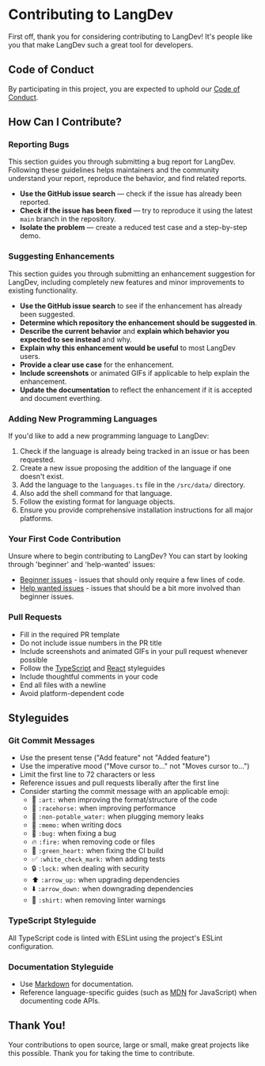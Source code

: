 # Contributing to LangDev

First off, thank you for considering contributing to LangDev! It's people like you that make LangDev such a great tool for developers.

## Code of Conduct

By participating in this project, you are expected to uphold our [Code of Conduct](CODE_OF_CONDUCT.md).

## How Can I Contribute?

### Reporting Bugs

This section guides you through submitting a bug report for LangDev. Following these guidelines helps maintainers and the community understand your report, reproduce the behavior, and find related reports.

* **Use the GitHub issue search** — check if the issue has already been reported.
* **Check if the issue has been fixed** — try to reproduce it using the latest `main` branch in the repository.
* **Isolate the problem** — create a reduced test case and a step-by-step demo.

### Suggesting Enhancements

This section guides you through submitting an enhancement suggestion for LangDev, including completely new features and minor improvements to existing functionality.

* **Use the GitHub issue search** to see if the enhancement has already been suggested.
* **Determine which repository the enhancement should be suggested in**.
* **Describe the current behavior** and **explain which behavior you expected to see instead** and why.
* **Explain why this enhancement would be useful** to most LangDev users.
* **Provide a clear use case** for the enhancement.
* **Include screenshots** or animated GIFs if applicable to help explain the enhancement.
* **Update the documentation** to reflect the enhancement if it is accepted and document everthing.

### Adding New Programming Languages

If you'd like to add a new programming language to LangDev:

1. Check if the language is already being tracked in an issue or has been requested.
2. Create a new issue proposing the addition of the language if one doesn't exist.
3. Add the language to the `languages.ts` file in the `/src/data/` directory.
4. Also add the shell command for that language.
4. Follow the existing format for language objects.
5. Ensure you provide comprehensive installation instructions for all major platforms.

### Your First Code Contribution

Unsure where to begin contributing to LangDev? You can start by looking through 'beginner' and 'help-wanted' issues:

* [Beginner issues](https://github.com/yourusername/langdev/labels/beginner) - issues that should only require a few lines of code.
* [Help wanted issues](https://github.com/yourusername/langdev/labels/help%20wanted) - issues that should be a bit more involved than beginner issues.

### Pull Requests

* Fill in the required PR template
* Do not include issue numbers in the PR title
* Include screenshots and animated GIFs in your pull request whenever possible
* Follow the [TypeScript](https://www.typescriptlang.org/docs/handbook/declaration-files/style-guide.html) and [React](https://reactjs.org/docs/code-style.html) styleguides
* Include thoughtful comments in your code
* End all files with a newline
* Avoid platform-dependent code

## Styleguides

### Git Commit Messages

* Use the present tense ("Add feature" not "Added feature")
* Use the imperative mood ("Move cursor to..." not "Moves cursor to...")
* Limit the first line to 72 characters or less
* Reference issues and pull requests liberally after the first line
* Consider starting the commit message with an applicable emoji:
    * 🎨 `:art:` when improving the format/structure of the code
    * 🐎 `:racehorse:` when improving performance
    * 🚱 `:non-potable_water:` when plugging memory leaks
    * 📝 `:memo:` when writing docs
    * 🐛 `:bug:` when fixing a bug
    * 🔥 `:fire:` when removing code or files
    * 💚 `:green_heart:` when fixing the CI build
    * ✅ `:white_check_mark:` when adding tests
    * 🔒 `:lock:` when dealing with security
    * ⬆️ `:arrow_up:` when upgrading dependencies
    * ⬇️ `:arrow_down:` when downgrading dependencies
    * 👕 `:shirt:` when removing linter warnings

### TypeScript Styleguide

All TypeScript code is linted with ESLint using the project's ESLint configuration.

### Documentation Styleguide

* Use [Markdown](https://daringfireball.net/projects/markdown/) for documentation.
* Reference language-specific guides (such as [MDN](https://developer.mozilla.org/) for JavaScript) when documenting code APIs.

## Thank You!

Your contributions to open source, large or small, make great projects like this possible. Thank you for taking the time to contribute.
